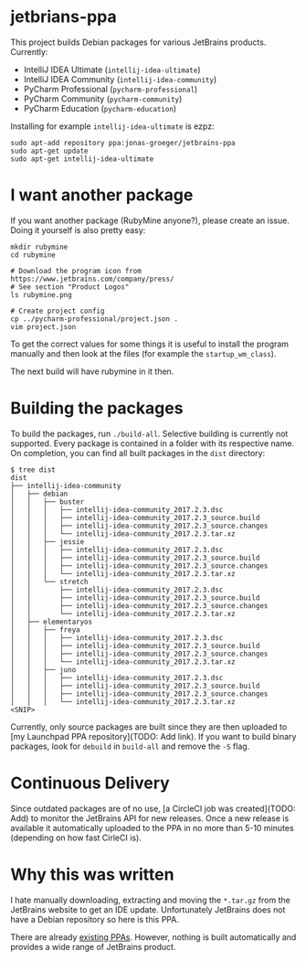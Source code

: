 # jetbrians-ppa

This project builds Debian packages for various JetBrains products. Currently:

* IntelliJ IDEA Ultimate (`intellij-idea-ultimate`)
* IntelliJ IDEA Community (`intellij-idea-community`)
* PyCharm Professional (`pycharm-professional`)
* PyCharm Community (`pycharm-community`)
* PyCharm Education (`pycharm-education`)

Installing for example `intellij-idea-ultimate` is ezpz:

    sudo apt-add repository ppa:jonas-groeger/jetbrains-ppa
    sudo apt-get update
    sudo apt-get intellij-idea-ultimate

# I want another package

If you want another package (RubyMine anyone?), please create an issue. Doing
it yourself is also pretty easy:

    mkdir rubymine
    cd rubymine

    # Download the program icon from https://www.jetbrains.com/company/press/
    # See section "Product Logos"
    ls rubymine.png

    # Create project config
    cp ../pycharm-professional/project.json .
    vim project.json

To get the correct values for some things it is useful to install the program
manually and then look at the files (for example the `startup_wm_class`).

The next build will have rubymine in it then.

# Building the packages

To build the packages, run `./build-all`. Selective building is currently not
supported. Every package is contained in a folder with its respective name. On
completion, you can find all built packages in the `dist` directory:

    $ tree dist
    dist
    ├── intellij-idea-community
    │   ├── debian
    │   │   ├── buster
    │   │   │   ├── intellij-idea-community_2017.2.3.dsc
    │   │   │   ├── intellij-idea-community_2017.2.3_source.build
    │   │   │   ├── intellij-idea-community_2017.2.3_source.changes
    │   │   │   └── intellij-idea-community_2017.2.3.tar.xz
    │   │   ├── jessie
    │   │   │   ├── intellij-idea-community_2017.2.3.dsc
    │   │   │   ├── intellij-idea-community_2017.2.3_source.build
    │   │   │   ├── intellij-idea-community_2017.2.3_source.changes
    │   │   │   └── intellij-idea-community_2017.2.3.tar.xz
    │   │   └── stretch
    │   │       ├── intellij-idea-community_2017.2.3.dsc
    │   │       ├── intellij-idea-community_2017.2.3_source.build
    │   │       ├── intellij-idea-community_2017.2.3_source.changes
    │   │       └── intellij-idea-community_2017.2.3.tar.xz
    │   ├── elementaryos
    │   │   ├── freya
    │   │   │   ├── intellij-idea-community_2017.2.3.dsc
    │   │   │   ├── intellij-idea-community_2017.2.3_source.build
    │   │   │   ├── intellij-idea-community_2017.2.3_source.changes
    │   │   │   └── intellij-idea-community_2017.2.3.tar.xz
    │   │   ├── juno
    │   │   │   ├── intellij-idea-community_2017.2.3.dsc
    │   │   │   ├── intellij-idea-community_2017.2.3_source.build
    │   │   │   ├── intellij-idea-community_2017.2.3_source.changes
    │   │   │   └── intellij-idea-community_2017.2.3.tar.xz
    <SNIP>

Currently, only source packages are built since they are then uploaded to
[my Launchpad PPA repository](TODO: Add link). If you want to build binary
packages, look for `debuild` in `build-all` and remove the `-S` flag.

# Continuous Delivery

Since outdated packages are of no use, [a CircleCI job was created](TODO: Add)
to monitor the JetBrains API for new releases. Once a new release is available
it automatically uploaded to the PPA in no more than 5-10 minutes (depending on
how fast CirleCI is).

# Why this was written

I hate manually downloading, extracting and moving the `*.tar.gz` from the
JetBrains website to get an IDE update. Unfortunately JetBrains does not have a
Debian repository so here is this PPA.

There are already
[existing PPAs](https://launchpad.net/~mmk2410/+archive/ubuntu/intellij-idea).
However, nothing is built automatically and provides a wide range of JetBrains product. 
